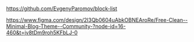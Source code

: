 https://github.com/EvgenyParomov/block-list

https://www.figma.com/design/2l3Qb0604uAbkOBNEAroRe/Free-Clean--Minimal-Blog-Theme--Community-?node-id=16-460&t=jv8tDm9roh5KFbLJ-0